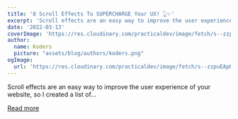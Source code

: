```yaml
---
title: '8 Scroll Effects To SUPERCHARGE Your UX! 👆️✨️'
excerpt: 'Scroll effects are an easy way to improve the user experience of your website, so I created a list of...'
date: '2022-03-13'
coverImage: 'https://res.cloudinary.com/practicaldev/image/fetch/s--zzpuEApH--/c_imagga_scale,f_auto,fl_progressive,h_420,q_auto,w_1000/https://dev-to-uploads.s3.amazonaws.com/uploads/articles/xtmepn1gdvvqehkqepm7.jpg'
author:
  name: Koders
  picture: "assets/blog/authors/koders.png"
ogImage:
  url: 'https://res.cloudinary.com/practicaldev/image/fetch/s--zzpuEApH--/c_imagga_scale,f_auto,fl_progressive,h_420,q_auto,w_1000/https://dev-to-uploads.s3.amazonaws.com/uploads/articles/xtmepn1gdvvqehkqepm7.jpg'
---
```


Scroll effects are an easy way to improve the user experience of your website, so I created a list of...

[Read more](https://dev.to/bestofstuff/8-scroll-effects-to-supercharge-your-ux-4nm9)
